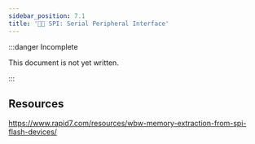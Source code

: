 ```yaml
---
sidebar_position: 7.1
title: '🐱‍👤 SPI: Serial Peripheral Interface'
---
```


:::danger Incomplete

This document is not yet written.

:::

## Resources

https://www.rapid7.com/resources/wbw-memory-extraction-from-spi-flash-devices/

